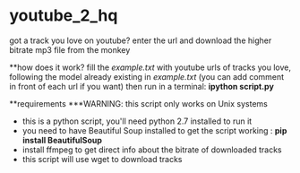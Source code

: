 # youtube_2_hq
got a track you love on youtube? enter the url and download the higher bitrate mp3 file from the monkey

**how does it work?
fill the *example.txt* with youtube urls of tracks you love, following the model already existing in *example.txt*
(you can add comment in front of each url if you want)
then run in a terminal:
**ipython script.py**

**requirements
***WARNING: this script only works on Unix systems
* this is a python script, you'll need python 2.7 installed to run it
* you need to have Beautiful Soup installed to get the script working : **pip install BeautifulSoup**
* install ffmpeg to get direct info about the bitrate of downloaded tracks
* this script will use wget to download tracks

